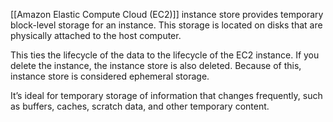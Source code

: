 [[Amazon Elastic Compute Cloud (EC2)]] instance store provides temporary block-level storage for an instance. This storage is located on disks that are physically attached to the host computer. 

This ties the lifecycle of the data to the lifecycle of the EC2 instance. If you delete the instance, the instance store is also deleted. Because of this, instance store is considered ephemeral storage.

It’s ideal for temporary storage of information that changes frequently, such as buffers, caches, scratch data, and other temporary content.